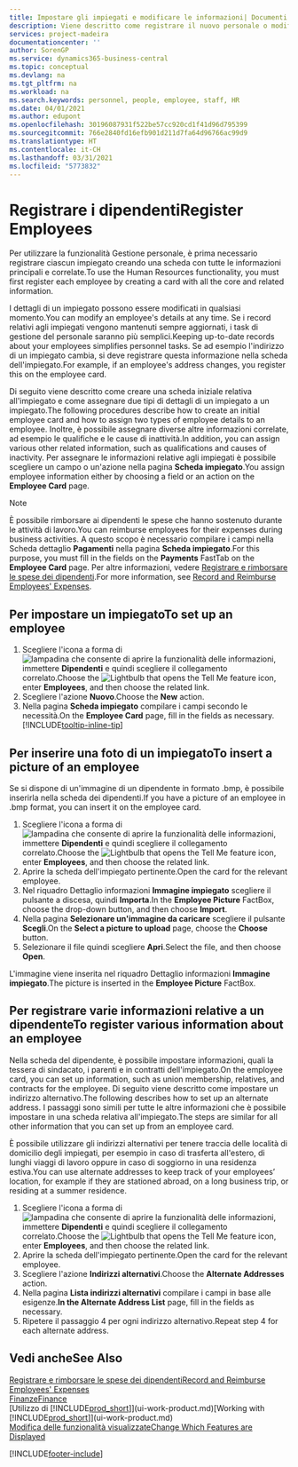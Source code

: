 ```yaml
---
title: Impostare gli impiegati e modificare le informazioni| Documenti Microsoft
description: Viene descritto come registrare il nuovo personale o modificare i dati relativi al personale esistente.
services: project-madeira
documentationcenter: ''
author: SorenGP
ms.service: dynamics365-business-central
ms.topic: conceptual
ms.devlang: na
ms.tgt_pltfrm: na
ms.workload: na
ms.search.keywords: personnel, people, employee, staff, HR
ms.date: 04/01/2021
ms.author: edupont
ms.openlocfilehash: 30196087931f522be57cc920cd1f41d96d795399
ms.sourcegitcommit: 766e2840fd16efb901d211d7fa64d96766ac99d9
ms.translationtype: HT
ms.contentlocale: it-CH
ms.lasthandoff: 03/31/2021
ms.locfileid: "5773832"
---
```

# <a name="register-employees"></a><span data-ttu-id="445c2-103">Registrare i dipendenti</span><span class="sxs-lookup"><span data-stu-id="445c2-103">Register Employees</span></span>
<span data-ttu-id="445c2-104">Per utilizzare la funzionalità Gestione personale, è prima necessario registrare ciascun impiegato creando una scheda con tutte le informazioni principali e correlate.</span><span class="sxs-lookup"><span data-stu-id="445c2-104">To use the Human Resources functionality, you must first register each employee by creating a card with all the core and related information.</span></span>

<span data-ttu-id="445c2-105">I dettagli di un impiegato possono essere modificati in qualsiasi momento.</span><span class="sxs-lookup"><span data-stu-id="445c2-105">You can modify an employee's details at any time.</span></span> <span data-ttu-id="445c2-106">Se i record relativi agli impiegati vengono mantenuti sempre aggiornati, i task di gestione del personale saranno più semplici.</span><span class="sxs-lookup"><span data-stu-id="445c2-106">Keeping up-to-date records about your employees simplifies personnel tasks.</span></span> <span data-ttu-id="445c2-107">Se ad esempio l'indirizzo di un impiegato cambia, si deve registrare questa informazione nella scheda dell'impiegato.</span><span class="sxs-lookup"><span data-stu-id="445c2-107">For example, if an employee's address changes, you register this on the employee card.</span></span>

<span data-ttu-id="445c2-108">Di seguito viene descritto come creare una scheda iniziale relativa all'impiegato e come assegnare due tipi di dettagli di un impiegato a un impiegato.</span><span class="sxs-lookup"><span data-stu-id="445c2-108">The following procedures describe how to create an initial employee card and how to assign two types of employee details to an employee.</span></span> <span data-ttu-id="445c2-109">Inoltre, è possibile assegnare diverse altre informazioni correlate, ad esempio le qualifiche e le cause di inattività.</span><span class="sxs-lookup"><span data-stu-id="445c2-109">In addition, you can assign various other related information, such as qualifications and causes of inactivity.</span></span> <span data-ttu-id="445c2-110">Per assegnare le informazioni relative agli impiegati è possibile scegliere un campo o un'azione nella pagina **Scheda impiegato**.</span><span class="sxs-lookup"><span data-stu-id="445c2-110">You assign employee information either by choosing a field or an action on the **Employee Card** page.</span></span>

> [!NOTE]  
> <span data-ttu-id="445c2-111">È possibile rimborsare ai dipendenti le spese che hanno sostenuto durante le attività di lavoro.</span><span class="sxs-lookup"><span data-stu-id="445c2-111">You can reimburse employees for their expenses during business activities.</span></span> <span data-ttu-id="445c2-112">A questo scopo è necessario compilare i campi nella Scheda dettaglio **Pagamenti** nella pagina **Scheda impiegato**.</span><span class="sxs-lookup"><span data-stu-id="445c2-112">For this purpose, you must fill in the fields on the **Payments** FastTab on the **Employee Card** page.</span></span> <span data-ttu-id="445c2-113">Per altre informazioni, vedere [Registrare e rimborsare le spese dei dipendenti](finance-how-record-reimburse-employee-expenses.md).</span><span class="sxs-lookup"><span data-stu-id="445c2-113">For more information, see [Record and Reimburse Employees' Expenses](finance-how-record-reimburse-employee-expenses.md).</span></span>

## <a name="to-set-up-an-employee"></a><span data-ttu-id="445c2-114">Per impostare un impiegato</span><span class="sxs-lookup"><span data-stu-id="445c2-114">To set up an employee</span></span>
1. <span data-ttu-id="445c2-115">Scegliere l'icona a forma di ![lampadina che consente di aprire la funzionalità delle informazioni](media/ui-search/search_small.png "Informazioni sull'operazione che si desidera eseguire"), immettere **Dipendenti** e quindi scegliere il collegamento correlato.</span><span class="sxs-lookup"><span data-stu-id="445c2-115">Choose the ![Lightbulb that opens the Tell Me feature](media/ui-search/search_small.png "Tell me what you want to do") icon, enter **Employees**, and then choose the related link.</span></span>
2. <span data-ttu-id="445c2-116">Scegliere l'azione **Nuovo**.</span><span class="sxs-lookup"><span data-stu-id="445c2-116">Choose the **New** action.</span></span>
3. <span data-ttu-id="445c2-117">Nella pagina **Scheda impiegato** compilare i campi secondo le necessità.</span><span class="sxs-lookup"><span data-stu-id="445c2-117">On the **Employee Card** page, fill in the fields as necessary.</span></span> [!INCLUDE[tooltip-inline-tip](includes/tooltip-inline-tip_md.md)]

## <a name="to-insert-a-picture-of-an-employee"></a><span data-ttu-id="445c2-118">Per inserire una foto di un impiegato</span><span class="sxs-lookup"><span data-stu-id="445c2-118">To insert a picture of an employee</span></span>
<span data-ttu-id="445c2-119">Se si dispone di un'immagine di un dipendente in formato .bmp, è possibile inserirla nella scheda dei dipendenti.</span><span class="sxs-lookup"><span data-stu-id="445c2-119">If you have a picture of an employee in .bmp format, you can insert it on the employee card.</span></span>

1. <span data-ttu-id="445c2-120">Scegliere l'icona a forma di ![lampadina che consente di aprire la funzionalità delle informazioni](media/ui-search/search_small.png "Informazioni sull'operazione che si desidera eseguire"), immettere **Dipendenti** e quindi scegliere il collegamento correlato.</span><span class="sxs-lookup"><span data-stu-id="445c2-120">Choose the ![Lightbulb that opens the Tell Me feature](media/ui-search/search_small.png "Tell me what you want to do") icon, enter **Employees**, and then choose the related link.</span></span>
2. <span data-ttu-id="445c2-121">Aprire la scheda dell'impiegato pertinente.</span><span class="sxs-lookup"><span data-stu-id="445c2-121">Open the card for the relevant employee.</span></span>
3. <span data-ttu-id="445c2-122">Nel riquadro Dettaglio informazioni **Immagine impiegato** scegliere il pulsante a discesa, quindi **Importa**.</span><span class="sxs-lookup"><span data-stu-id="445c2-122">In the **Employee Picture** FactBox, choose the drop-down button, and then choose **Import**.</span></span>
4. <span data-ttu-id="445c2-123">Nella pagina **Selezionare un'immagine da caricare** scegliere il pulsante **Scegli**.</span><span class="sxs-lookup"><span data-stu-id="445c2-123">On the **Select a picture to upload** page, choose the **Choose** button.</span></span>
5. <span data-ttu-id="445c2-124">Selezionare il file quindi scegliere **Apri**.</span><span class="sxs-lookup"><span data-stu-id="445c2-124">Select the file, and then choose **Open**.</span></span>

<span data-ttu-id="445c2-125">L'immagine viene inserita nel riquadro Dettaglio informazioni **Immagine impiegato**.</span><span class="sxs-lookup"><span data-stu-id="445c2-125">The picture is inserted in the **Employee Picture** FactBox.</span></span>

## <a name="to-register-various-information-about-an-employee"></a><span data-ttu-id="445c2-126">Per registrare varie informazioni relative a un dipendente</span><span class="sxs-lookup"><span data-stu-id="445c2-126">To register various information about an employee</span></span>
<span data-ttu-id="445c2-127">Nella scheda del dipendente, è possibile impostare informazioni, quali la tessera di sindacato, i parenti e in contratti dell'impiegato.</span><span class="sxs-lookup"><span data-stu-id="445c2-127">On the employee card, you can set up information, such as union membership, relatives, and contracts for the employee.</span></span> <span data-ttu-id="445c2-128">Di seguito viene descritto come impostare un indirizzo alternativo.</span><span class="sxs-lookup"><span data-stu-id="445c2-128">The following describes how to set up an alternate address.</span></span> <span data-ttu-id="445c2-129">I passaggi sono simili per tutte le altre informazioni che è possibile impostare in una scheda relativa all'impiegato.</span><span class="sxs-lookup"><span data-stu-id="445c2-129">The steps are similar for all other information that you can set up from an employee card.</span></span>

<span data-ttu-id="445c2-130">È possibile utilizzare gli indirizzi alternativi per tenere traccia delle località di domicilio degli impiegati, per esempio in caso di trasferta all'estero, di lunghi viaggi di lavoro oppure in caso di soggiorno in una residenza estiva.</span><span class="sxs-lookup"><span data-stu-id="445c2-130">You can use alternate addresses to keep track of your employees’ location, for example if they are stationed abroad, on a long business trip, or residing at a summer residence.</span></span>

1. <span data-ttu-id="445c2-131">Scegliere l'icona a forma di ![lampadina che consente di aprire la funzionalità delle informazioni](media/ui-search/search_small.png "Informazioni sull'operazione che si desidera eseguire"), immettere **Dipendenti** e quindi scegliere il collegamento correlato.</span><span class="sxs-lookup"><span data-stu-id="445c2-131">Choose the ![Lightbulb that opens the Tell Me feature](media/ui-search/search_small.png "Tell me what you want to do") icon, enter **Employees**, and then choose the related link.</span></span>
2. <span data-ttu-id="445c2-132">Aprire la scheda dell'impiegato pertinente.</span><span class="sxs-lookup"><span data-stu-id="445c2-132">Open the card for the relevant employee.</span></span>
3. <span data-ttu-id="445c2-133">Scegliere l'azione **Indirizzi alternativi**.</span><span class="sxs-lookup"><span data-stu-id="445c2-133">Choose the **Alternate Addresses** action.</span></span>
4. <span data-ttu-id="445c2-134">Nella pagina **Lista indirizzi alternativi** compilare i campi in base alle esigenze.</span><span class="sxs-lookup"><span data-stu-id="445c2-134">**In the Alternate Address List** page, fill in the fields as necessary.</span></span>
5. <span data-ttu-id="445c2-135">Ripetere il passaggio 4 per ogni indirizzo alternativo.</span><span class="sxs-lookup"><span data-stu-id="445c2-135">Repeat step 4 for each alternate address.</span></span>

## <a name="see-also"></a><span data-ttu-id="445c2-136">Vedi anche</span><span class="sxs-lookup"><span data-stu-id="445c2-136">See Also</span></span>
[<span data-ttu-id="445c2-137">Registrare e rimborsare le spese dei dipendenti</span><span class="sxs-lookup"><span data-stu-id="445c2-137">Record and Reimburse Employees' Expenses</span></span>](finance-how-record-reimburse-employee-expenses.md)  
[<span data-ttu-id="445c2-138">Finanze</span><span class="sxs-lookup"><span data-stu-id="445c2-138">Finance</span></span>](finance.md)  
<span data-ttu-id="445c2-139">[Utilizzo di [!INCLUDE[prod_short](includes/prod_short.md)]](ui-work-product.md)</span><span class="sxs-lookup"><span data-stu-id="445c2-139">[Working with [!INCLUDE[prod_short](includes/prod_short.md)]](ui-work-product.md)</span></span>  
[<span data-ttu-id="445c2-140">Modifica delle funzionalità visualizzate</span><span class="sxs-lookup"><span data-stu-id="445c2-140">Change Which Features are Displayed</span></span>](ui-experiences.md)


[!INCLUDE[footer-include](includes/footer-banner.md)]